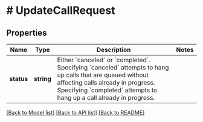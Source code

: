 # # UpdateCallRequest

## Properties

Name | Type | Description | Notes
------------ | ------------- | ------------- | -------------
**status** | **string** | Either &#x60;canceled&#x60; or &#x60;completed&#x60;.  Specifying &#x60;canceled&#x60; attempts to hang up calls that are queued without affecting calls already in progress. Specifying &#x60;completed&#x60; attempts to hang up a call already in progress. |

[[Back to Model list]](../../README.md#models) [[Back to API list]](../../README.md#endpoints) [[Back to README]](../../README.md)
